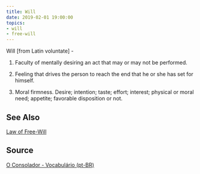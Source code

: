 ```yaml
---
title: Will
date: 2019-02-01 19:00:00
topics:
- will
- free-will
---
```


Will [from Latin voluntate] - 

1. Faculty of mentally desiring an act that may or may not be performed. 

2. Feeling that drives the person to reach the end that he or she has set for himself. 

3. Moral firmness. Desire; intention; taste; effort; interest; physical or moral need; 
appetite; favorable disposition or not.


## See Also
[Law of Free-Will](/laws/free-will)

## Source
[O Consolador - Vocabulário (pt-BR)](http://www.oconsolador.com.br/linkfixo/vocabulario/principal.html)
